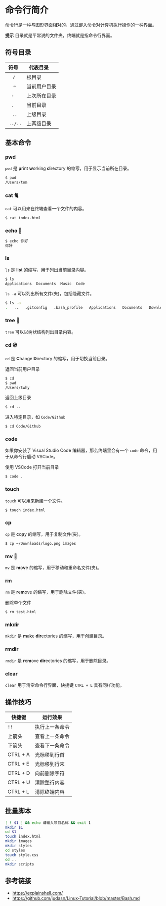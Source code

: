 # 命令行简介

命令行是一种与图形界面相对的，通过键入命令对计算机执行操作的一种界面。

**提示** 目录就是平常说的文件夹，终端就是指命令行界面。

## 符号目录
|    符号   | 代表目录    |
| :------: | ---------- |
|  `/`     | 根目录      |
|  `~`     | 当前用户目录 |
|  `-`     | 上次所在目录 |
|  `.`     | 当前目录    |
|  `..`    | 上级目录    | 
|  `../..` | 上两级目录   |

## 基本命令
### pwd
`pwd` 是 **p**rint **w**orking **d**irectory 的缩写，用于显示当前所在目录。
```bash
$ pwd
/Users/tom
```

### cat 🐈
`cat` 可以用来在终端查看一个文件的内容。
```bash
$ cat index.html
```

### echo 🐒
```bash
$ echo 你好
你好
```

### ls
`ls` 是 **l**i**s**t 的缩写，用于列出当前目录内容。
```bash
$ ls
Applications  Documents	 Music  Code
```
`ls -a` 可以列出所有文件(夹)，包括隐藏文件。
```bash
$ ls -a
.   ..   .gitconfig   .bash_profile   Applications   Documents   Downloads
```

### tree 🌲
`tree` 可以以树状结构列出目录内容。

### cd 💿
`cd` 是 **C**hange **D**irectory 的缩写，用于切换当前目录。

返回当前用户目录
```bash
$ cd
$ pwd
/Users/twhy
```
返回上级目录
```bash
$ cd ..
```
进入特定目录，如 `Code/Github`
```bash
$ cd Code/Github
```

### code
如果你安装了 Visual Studio Code 编辑器，那么终端里会有一个 `code` 命令，用于从命令行启动 VSCode。

使用 VSCode 打开当前目录
```bash
$ code .
```

### touch 
`touch` 可以用来新建一个文件。
```bash
$ touch index.html
```

### cp
`cp` 是 **c**o**p**y 的缩写，用于复制文件(夹)。

```bash
$ cp ~/Downloads/logo.png images
```

### mv 🎸
`mv` 是 **m**o**v**e 的缩写，用于移动和重命名文件(夹)。

### rm
`rm` 是 **r**e**m**ove 的缩写，用于删除文件(夹)。

删除单个文件
```bash
$ rm test.html
```

### mkdir
`mkdir` 是 **m**a**k**e **dir**ectories 的缩写，用于创建目录。

### rmdir
`rmdir` 是 **r**e**m**ove **dir**ectories 的缩写，用于删除目录。

### clear
`clear` 用于清空命令行界面，快捷键 `CTRL + L` 具有同样功能。

## 操作技巧
| 快捷键    | 运行效果      |
| -------- | ------------|
| `!!`     | 执行上一条命令 |
| 上箭头    | 查看上一条命令 |
| 下箭头    | 查看下一条命令 |
| CTRL + A | 光标移到行首  |
| CTRL + E | 光标移到行末  |
| CTRL + D | 向前删除字符  |
| CTRL + U | 清除整行内容  |
| CTRL + L | 清除终端内容  |

## 批量脚本
```bash
[ ! $1 ] && echo 请输入项目名称 && exit 1
mkdir $1
cd $1
touch index.html
mkdir images
mkdir styles
cd styles
touch style.css
cd ..
mkdir scripts
```

## 参考链接
* https://explainshell.com/
* https://github.com/judasn/Linux-Tutorial/blob/master/Bash.md

